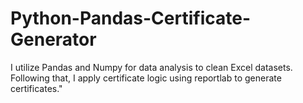 # Python-Pandas-Certificate-Generator
I utilize Pandas and Numpy for data analysis to clean Excel datasets. Following that, I apply certificate logic using reportlab to generate certificates."
